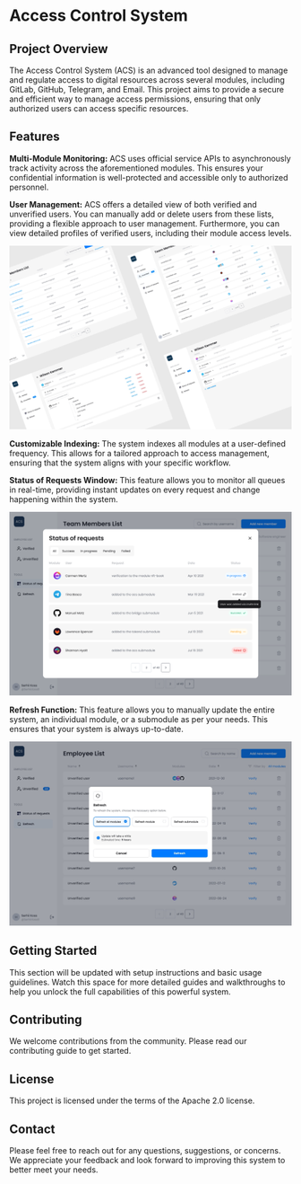 # Access Control System

## Project Overview
The Access Control System (ACS) is an advanced tool designed to manage and regulate access to digital resources across several modules, including GitLab, GitHub, Telegram, and Email. This project aims to provide a secure and efficient way to manage access permissions, ensuring that only authorized users can access specific resources.

## Features

**Multi-Module Monitoring:** ACS uses official service APIs to asynchronously track activity across the aforementioned modules. This ensures your confidential information is well-protected and accessible only to authorized personnel. 

**User Management:** ACS offers a detailed view of both verified and unverified users. You can manually add or delete users from these lists, providing a flexible approach to user management. Furthermore, you can view detailed profiles of verified users, including their module access levels. 

![Management list](./profile/assets/management_pages.png)

**Customizable Indexing:** The system indexes all modules at a user-defined frequency. This allows for a tailored approach to access management, ensuring that the system aligns with your specific workflow.

**Status of Requests Window:** This feature allows you to monitor all queues in real-time, providing instant updates on every request and change happening within the system. 

![Status window](./profile/assets/status_window.png)

**Refresh Function:** This feature allows you to manually update the entire system, an individual module, or a submodule as per your needs. This ensures that your system is always up-to-date. 

![Refresh window](./profile/assets/refresh_window.jpg)

## Getting Started
This section will be updated with setup instructions and basic usage guidelines. Watch this space for more detailed guides and walkthroughs to help you unlock the full capabilities of this powerful system.

## Contributing
We welcome contributions from the community. Please read our contributing guide to get started.

## License
This project is licensed under the terms of the Apache 2.0 license.

## Contact
Please feel free to reach out for any questions, suggestions, or concerns. We appreciate your feedback and look forward to improving this system to better meet your needs.
